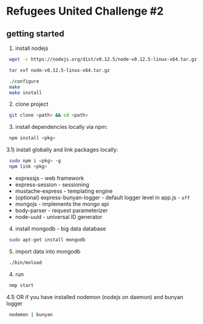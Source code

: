 Refugees United Challenge #2
=============================

## getting started

1) install nodejs 

```sh
 wget -c https://nodejs.org/dist/v0.12.5/node-v0.12.5-linux-x64.tar.gz

 tar xvf node-v0.12.5-linux-x64.tar.gz

 ./configure
 make
 make install
```

2) clone project

```sh	
 git clone <path> && cd <path>
```

3) install dependencies locally via npm:

```sh	
 npm install <pkg>
```

3.1) install globally and link packages locally:

```sh	
 sudo npm i <pkg> -g
 npm link <pkg>
```	

* expressjs - web framework
* express-session - sessioning
* mustache-express - templating engine
* (optional) express-bunyan-logger - default logger level in app.js - `off`
* mongojs - implements the mongo api
* body-parser - request parameterizer
* node-uuid - universal ID generator
	
4) install mongodb - big data database

```sh
 sudo apt-get install mongodb
```

5) import data into mongodb

```sh
 ./bin/moload
```

4) run

```sh
 nmp start
```

4.1) OR if you have installed nodemon (nodejs on daemon) and bunyan logger

```sh
 nodemon | bunyan
```